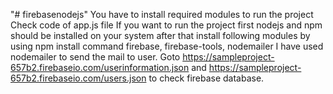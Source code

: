 "# firebasenodejs" 
You have to install required modules to run the project
Check code of app.js file
If you want to run the project first nodejs and npm should be installed on your system after that
install following modules by using npm install command
firebase, firebase-tools, nodemailer
I have used nodemailer to send the mail to user.
Goto https://sampleproject-657b2.firebaseio.com/userinformation.json and
https://sampleproject-657b2.firebaseio.com/users.json
to check firebase database.
